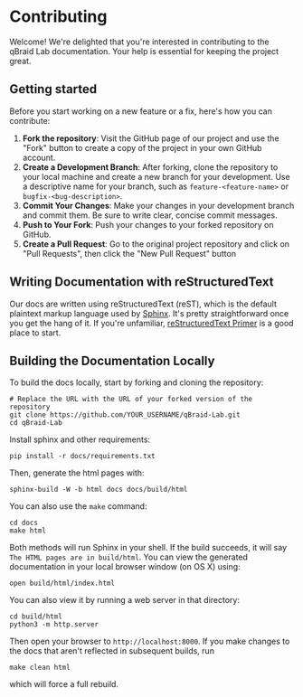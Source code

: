 # Contributing

Welcome! We're delighted that you're interested in contributing to the qBraid Lab documentation. Your help is essential for keeping the project great.

## Getting started

Before you start working on a new feature or a fix, here's how you can contribute:

1. **Fork the repository**: Visit the GitHub page of our project and use the "Fork" button to create a copy of the project in your own GitHub account.
2. **Create a Development Branch**: After forking, clone the repository to your local machine and create a new branch for your development. Use a descriptive name for your branch, such as `feature-<feature-name>` or `bugfix-<bug-description>`.
3. **Commit Your Changes**: Make your changes in your development branch and commit them. Be sure to write clear, concise commit messages.
4. **Push to Your Fork**: Push your changes to your forked repository on GitHub.
5. **Create a Pull Request**: Go to the original project repository and click on "Pull Requests", then click the "New Pull Request" button

## Writing Documentation with reStructuredText

Our docs are written using reStructuredText (reST), which is the default plaintext markup language used by [Sphinx](https://docs.readthedocs.io/en/stable/intro/getting-started-with-sphinx.html). It's pretty straightforward once you get the hang of it. If you're unfamiliar, [reStructuredText Primer](https://www.sphinx-doc.org/en/master/usage/restructuredtext/basics.html#restructuredtext-primer) is a good place to start.

## Building the Documentation Locally

To build the docs locally, start by forking and cloning the repository:

```shell
# Replace the URL with the URL of your forked version of the repository
git clone https://github.com/YOUR_USERNAME/qBraid-Lab.git
cd qBraid-Lab
```

Install sphinx and other requirements:

```shell
pip install -r docs/requirements.txt
```

Then, generate the html pages with:

```shell
sphinx-build -W -b html docs docs/build/html
```

You can also use the `make` command:

```shell
cd docs
make html
```

Both methods will run Sphinx in your shell. If the build succeeds, it will say `The HTML pages are in build/html`.
You can view the generated documentation in your local browser window (on OS X) using:

```shell
open build/html/index.html
```

You can also view it by running a web server in that directory:

```shell
cd build/html
python3 -m http.server
```

Then open your browser to `http://localhost:8000`. If you make changes to the docs that aren't reflected in subsequent builds, run

```shell
make clean html
```

which will force a full rebuild.
